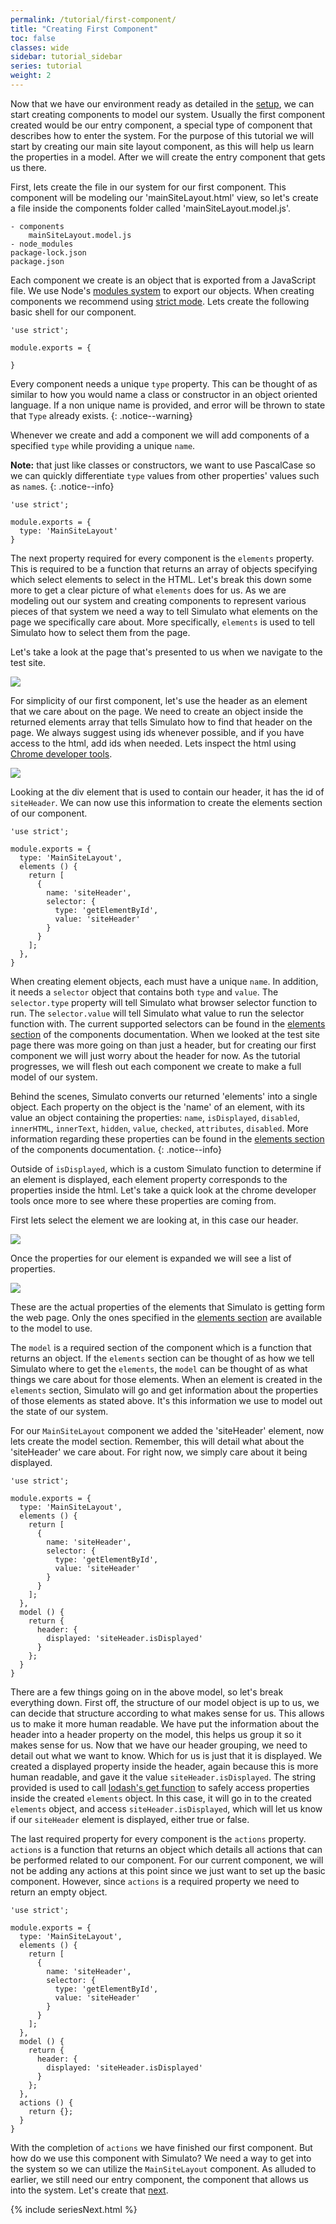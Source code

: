 ```yaml
---
permalink: /tutorial/first-component/
title: "Creating First Component"
toc: false
classes: wide
sidebar: tutorial_sidebar
series: tutorial
weight: 2
---
```


Now that we have our environment ready as detailed in the [setup](/tutorial/setup/), we can start creating components to model our system.  Usually the first component created would be our entry component, a special type of component that describes how to enter the system. For the purpose of this tutorial we will start by creating our main site layout component, as this will help us learn the properties in a model.  After we will create the entry component that gets us there.

First, lets create the file in our system for our first component. This component will be modeling our 'mainSiteLayout.html' view, so let's create a file inside the components folder called 'mainSiteLayout.model.js'.

```
- components
    mainSiteLayout.model.js
- node_modules 
package-lock.json 
package.json
```

Each component we create is an object that is exported from a JavaScript file. We use Node's [modules system](https://nodejs.org/api/modules.html#modules_module_exports) to export our objects. When creating components we recommend using [strict mode](https://developer.mozilla.org/en-US/docs/Web/JavaScript/Reference/Strict_mode). Lets create the following basic shell for our component.

```
'use strict';

module.exports = {

}
```

Every component needs a unique `type` property. This can be thought of as similar to how you would name a class or constructor in an object oriented language.  If a non unique name is provided, and error will be thrown to state that `Type` already exists.
{: .notice--warning}

Whenever we create and add a component we will add components of a specified `type` while providing a unique `name`.

**Note:** that just like classes or constructors, we want to use PascalCase so we can quickly differentiate `type` values from other properties' values such as `name`s.
{: .notice--info}


```
'use strict';

module.exports = {
  type: 'MainSiteLayout'
}
```

The next property required for every component is the `elements` property. This is required to be a function that returns an array of objects specifying which select elements to select in the HTML.  Let's break this down some more to get a clear picture of what `elements` does for us.  As we are modeling out our system and creating components to represent various pieces of that system we need a way to tell Simulato what elements on the page we specifically care about. More specifically, `elements` is used to tell Simulato how to select them from the page.

Let's take a look at the page that's presented to us when we navigate to the test site.

![](../../assets/tutorial/mainSiteLayout.png)

For simplicity of our first component, let's use the header as an element that we care about on the page. We need to create an object inside the returned elements array that tells Simulato how to find that header on the page.  We always suggest using ids whenever possible, and if you have access to the html, add ids when needed.  Lets inspect the html using [Chrome developer tools](https://developers.google.com/web/tools/chrome-devtools/).

![](../../assets/tutorial/mainSiteLayoutHeaderId.png)

Looking at the div element that is used to contain our header, it has the id of `siteHeader`.  We can now use this information to create the elements section of our component.

```
'use strict';

module.exports = {
  type: 'MainSiteLayout',
  elements () {
    return [
      {
        name: 'siteHeader',
        selector: {
          type: 'getElementById',
          value: 'siteHeader'
        }
      }
    ];
  },
}
```

When creating element objects, each must have a unique `name`. In addition, it needs a `selector` object that contains both `type` and `value`. The `selector.type` property will tell Simulato what browser selector function to run. The `selector.value` will tell Simulato what value to run the selector function with. The current supported selectors can be found in the [elements section](/documentation/components/#elements) of the components documentation.  When we looked at the test site page there was more going on than just a header, but for creating our first component we will just worry about the header for now.  As the tutorial progresses, we will flesh out each component we create to make a full model of our system.

Behind the scenes, Simulato converts our returned 'elements' into a single object. Each property on the object is the 'name' of an element, with its value an object containing the properties: `name`, `isDisplayed`, `disabled`, `innerHTML`, `innerText`, `hidden`, `value`, `checked`, `attributes`, `disabled`.  More information regarding these properties can be found in the [elements section](/documentation/components/#elements) of the components documentation.
{: .notice--info}

Outside of `isDisplayed`, which is a custom Simulato function to determine if an element is displayed, each element property corresponds to the properties inside the html. Let's take a quick look at the chrome developer tools once more to see where these properties are coming from.

First lets select the element we are looking at, in this case our header.

![](../../assets/tutorial/mainSiteLayoutHeaderShowPropertiesTab.png)

Once the properties for our element is expanded we will see a list of properties.

![](../../assets/tutorial/mainSiteLayoutHeaderProperties.png)

These are the actual properties of the elements that Simulato is getting form the web page. Only the ones specified in the [elements section](/documentation/components/#elements) are available to the model to use.

The `model` is a required section of the component which is a function that returns an object.  If the `elements` section can be thought of as how we tell Simulato where to get the `elements`, the `model` can be thought of as what things we care about for those elements.  When an element is created in the `elements` section, Simulato will go and get information about the properties of those elements as stated above. It's this information we use to model out the state of our system.

For our `MainSiteLayout` component we added the 'siteHeader' element, now lets create the model section. Remember, this will detail what about the 'siteHeader' we care about. For right now, we simply care about it being displayed.

```
'use strict';

module.exports = {
  type: 'MainSiteLayout',
  elements () {
    return [
      {
        name: 'siteHeader',
        selector: {
          type: 'getElementById',
          value: 'siteHeader'
        }
      }
    ];
  },
  model () {
    return {
      header: {
        displayed: 'siteHeader.isDisplayed'
      }
    };
  }
}
```

There are a few things going on in the above model, so let's break everything down. First off, the structure of our model object is up to us, we can decide that structure according to what makes sense for us. This allows us to make it more human readable.  We have put the information about the header into a header property on the model, this helps us group it so it makes sense for us. Now that we have our header grouping, we need to detail out what we want to know. Which for us is just that it is displayed. We created a displayed property inside the header, again because this is more human readable, and gave it the value `siteHeader.isDisplayed`. The string provided is used to call [lodash's get function](https://lodash.com/docs/4.17.10#get) to safely access properties inside the created `elements` object. In this case, it will go in to the created `elements` object, and access `siteHeader.isDisplayed`, which will let us know if our `siteHeader` element is displayed, either true or false.

The last required property for every component is the `actions` property. `actions` is a function that returns an object which details all actions that can be performed related to our component. For our current component, we will not be adding any actions at this point since we just want to set up the basic component. However, since `actions` is a required property we need to return an empty object.

```
'use strict';

module.exports = {
  type: 'MainSiteLayout',
  elements () {
    return [
      {
        name: 'siteHeader',
        selector: {
          type: 'getElementById',
          value: 'siteHeader'
        }
      }
    ];
  },
  model () {
    return {
      header: {
        displayed: 'siteHeader.isDisplayed'
      }
    };
  },
  actions () {
    return {};
  }
}
```

With the completion of `actions` we have finished our first component. But how do we use this component with Simulato? We need a way to get into the system so we can utilize the `MainSiteLayout` component.  As alluded to earlier, we still need our entry component, the component that allows us into the system. Let's create that [next](/tutorial/entry-component/).

{% include seriesNext.html %}